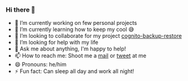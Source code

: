 ### Hi there 👋

- 🔭 I’m currently working on few personal projects
- 🌱 I’m currently learning how to keep my cool 😅
- 👯 I’m looking to collaborate for my project [cognito-backup-restore](https://github.com/rahulpsd18/cognito-backup-restore)
- 🤔 I’m looking for help with my life
- 💬 Ask me about anything, I'm happy to help!
- 📫 How to reach me: Shoot me a [mail](mailto:hello@risabh.dev) or [tweet](https://twitter.com/intent/tweet?screen_name=rahulpsd18&ref_src=twsrc%5Etfw) at me
- 😄 Pronouns: he/him
- ⚡ Fun fact: Can sleep all day and work all night!
